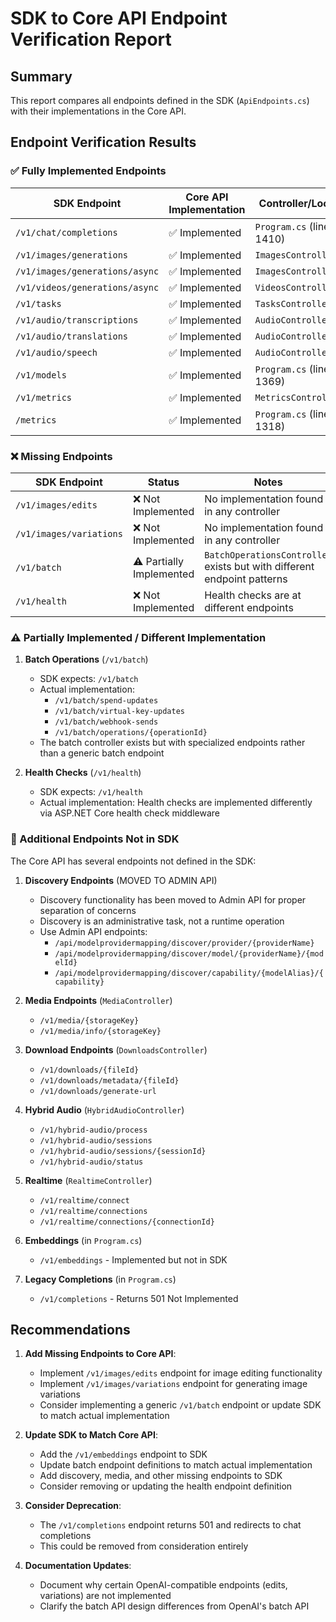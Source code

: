 # SDK to Core API Endpoint Verification Report

## Summary
This report compares all endpoints defined in the SDK (`ApiEndpoints.cs`) with their implementations in the Core API.

## Endpoint Verification Results

### ✅ Fully Implemented Endpoints

| SDK Endpoint | Core API Implementation | Controller/Location |
|--------------|------------------------|-------------------|
| `/v1/chat/completions` | ✅ Implemented | `Program.cs` (line 1410) |
| `/v1/images/generations` | ✅ Implemented | `ImagesController.cs` |
| `/v1/images/generations/async` | ✅ Implemented | `ImagesController.cs` |
| `/v1/videos/generations/async` | ✅ Implemented | `VideosController.cs` |
| `/v1/tasks` | ✅ Implemented | `TasksController.cs` |
| `/v1/audio/transcriptions` | ✅ Implemented | `AudioController.cs` |
| `/v1/audio/translations` | ✅ Implemented | `AudioController.cs` |
| `/v1/audio/speech` | ✅ Implemented | `AudioController.cs` |
| `/v1/models` | ✅ Implemented | `Program.cs` (line 1369) |
| `/v1/metrics` | ✅ Implemented | `MetricsController.cs` |
| `/metrics` | ✅ Implemented | `Program.cs` (line 1318) |

### ❌ Missing Endpoints

| SDK Endpoint | Status | Notes |
|--------------|--------|-------|
| `/v1/images/edits` | ❌ Not Implemented | No implementation found in any controller |
| `/v1/images/variations` | ❌ Not Implemented | No implementation found in any controller |
| `/v1/batch` | ⚠️ Partially Implemented | `BatchOperationsController` exists but with different endpoint patterns |
| `/v1/health` | ❌ Not Implemented | Health checks are at different endpoints |

### ⚠️ Partially Implemented / Different Implementation

1. **Batch Operations** (`/v1/batch`)
   - SDK expects: `/v1/batch`
   - Actual implementation: 
     - `/v1/batch/spend-updates`
     - `/v1/batch/virtual-key-updates`
     - `/v1/batch/webhook-sends`
     - `/v1/batch/operations/{operationId}`
   - The batch controller exists but with specialized endpoints rather than a generic batch endpoint

2. **Health Checks** (`/v1/health`)
   - SDK expects: `/v1/health`
   - Actual implementation: Health checks are implemented differently via ASP.NET Core health check middleware

### 📝 Additional Endpoints Not in SDK

The Core API has several endpoints not defined in the SDK:

1. **Discovery Endpoints** (MOVED TO ADMIN API)
   - Discovery functionality has been moved to Admin API for proper separation of concerns
   - Discovery is an administrative task, not a runtime operation
   - Use Admin API endpoints:
     - `/api/modelprovidermapping/discover/provider/{providerName}`
     - `/api/modelprovidermapping/discover/model/{providerName}/{modelId}`
     - `/api/modelprovidermapping/discover/capability/{modelAlias}/{capability}`

2. **Media Endpoints** (`MediaController`)
   - `/v1/media/{storageKey}`
   - `/v1/media/info/{storageKey}`

3. **Download Endpoints** (`DownloadsController`)
   - `/v1/downloads/{fileId}`
   - `/v1/downloads/metadata/{fileId}`
   - `/v1/downloads/generate-url`

4. **Hybrid Audio** (`HybridAudioController`)
   - `/v1/hybrid-audio/process`
   - `/v1/hybrid-audio/sessions`
   - `/v1/hybrid-audio/sessions/{sessionId}`
   - `/v1/hybrid-audio/status`

5. **Realtime** (`RealtimeController`)
   - `/v1/realtime/connect`
   - `/v1/realtime/connections`
   - `/v1/realtime/connections/{connectionId}`

6. **Embeddings** (in `Program.cs`)
   - `/v1/embeddings` - Implemented but not in SDK

7. **Legacy Completions** (in `Program.cs`)
   - `/v1/completions` - Returns 501 Not Implemented

## Recommendations

1. **Add Missing Endpoints to Core API**:
   - Implement `/v1/images/edits` endpoint for image editing functionality
   - Implement `/v1/images/variations` endpoint for generating image variations
   - Consider implementing a generic `/v1/batch` endpoint or update SDK to match actual implementation

2. **Update SDK to Match Core API**:
   - Add the `/v1/embeddings` endpoint to SDK
   - Update batch endpoint definitions to match actual implementation
   - Add discovery, media, and other missing endpoints to SDK
   - Consider removing or updating the health endpoint definition

3. **Consider Deprecation**:
   - The `/v1/completions` endpoint returns 501 and redirects to chat completions
   - This could be removed from consideration entirely

4. **Documentation Updates**:
   - Document why certain OpenAI-compatible endpoints (edits, variations) are not implemented
   - Clarify the batch API design differences from OpenAI's batch API